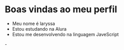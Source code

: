 #   Boas vindas ao meu perfil 
- Meu nome é laryssa
- Estou estudando na Alura
- Estou me desenvolvendo na linguagem JaveScript

-![]()
